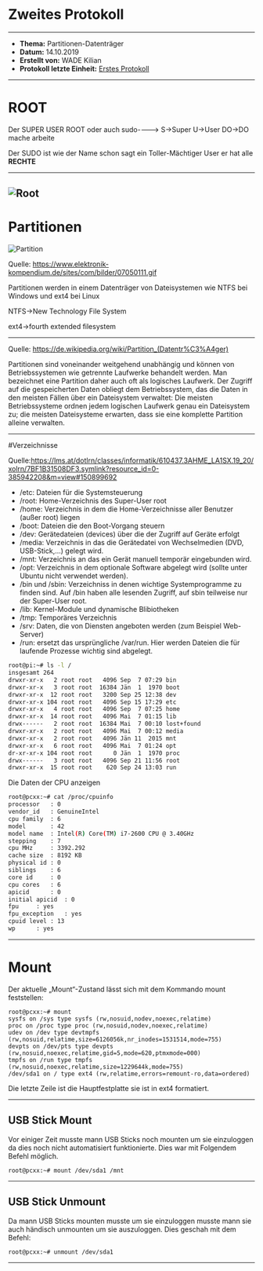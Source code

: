 # Zweites Protokoll
--------------------------------------------------------------------------------------------------------------------------
* **Thema:** Partitionen-Datenträger
* **Datum:** 14.10.2019
* **Erstellt von:** WADE Kilian
* **Protokoll letzte Einheit:** [Erstes Protokoll](https://github.com/HTLMechatronics/m17-3ahme-la1-sx/blob/wadkim17/wadkim17/protokolle/2019-09-30_wadkim17.md)
-----------------------------------------------------------------------------------------------------------------------------
# ROOT

Der SUPER USER ROOT oder auch sudo----> S->Super U->User DO->DO mache arbeite

Der SUDO ist wie der Name schon sagt ein Toller-Mächtiger User er hat alle **RECHTE**

-------------------------------------------------------------------------------------------------------------------
![Root](https://i1.wp.com/www.linuxstall.com/wp-content/uploads/2012/01/sudo_power_1.jpg?fit=360%2C299)
------------------------------------------------------------------------------------------------------------------------------
# Partitionen

![Partition](https://www.elektronik-kompendium.de/sites/com/bilder/07050111.gif)

Quelle: https://www.elektronik-kompendium.de/sites/com/bilder/07050111.gif

Partitionen werden in einem Datenträger von Dateisystemen wie NTFS bei Windows und ext4 bei Linux

NTFS->New Technology File System   

ext4->fourth extended filesystem

-------------------------------------------------------------------------------------------------------------------------------------------
Quelle: https://de.wikipedia.org/wiki/Partition_(Datentr%C3%A4ger)

Partitionen sind voneinander weitgehend unabhängig und können von Betriebssystemen wie getrennte Laufwerke behandelt werden. Man bezeichnet eine Partition daher auch oft als logisches Laufwerk. Der Zugriff auf die gespeicherten Daten obliegt dem Betriebssystem, das die Daten in den meisten Fällen über ein Dateisystem verwaltet: Die meisten Betriebssysteme ordnen jedem logischen Laufwerk genau ein Dateisystem zu; die meisten Dateisysteme erwarten, dass sie eine komplette Partition alleine verwalten. 

---------------------------------------------------------------------------------------------------------------------
#Verzeichnisse

Quelle:https://lms.at/dotlrn/classes/informatik/610437.3AHME_LA1SX.19_20/xolrn/7BF1B31508DF3.symlink?resource_id=0-385942208&m=view#150899692
* /etc: Dateien für die Systemsteuerung
* /root: Home-Verzeichnis des Super-User root
* /home: Verzeichnis in dem die Home-Verzeichnisse aller Benutzer (außer root) liegen
* /boot: Dateien die den Boot-Vorgang steuern
* /dev: Gerätedateien (devices) über die der Zugriff auf Geräte erfolgt
* /media: Verzeichnis in das die Gerätedatei von Wechselmedien (DVD, USB-Stick,...) gelegt wird.
* /mnt: Verzeichnis an das ein Gerät manuell temporär eingebunden wird.
* /opt: Verzeichnis in dem optionale Software abgelegt wird (sollte unter Ubuntu nicht verwendet werden).
* /bin und /sbin: Verzeichniss in denen wichtige Systemprogramme zu finden sind. Auf /bin haben alle lesenden Zugriff, auf sbin teilweise nur der Super-User root.
* /lib: Kernel-Module und dynamische Blibiotheken
* /tmp: Temporäres Verzeichnis
* /srv: Daten, die von Diensten angeboten werden (zum Beispiel Web-Server)
* /run: ersetzt das ursprüngliche /var/run. Hier werden Dateien die für laufende Prozesse wichtig sind abgelegt.

```bash
root@pi:~# ls -l /
insgesamt 264
drwxr-xr-x   2 root root   4096 Sep  7 07:29 bin
drwxr-xr-x   3 root root  16384 Jän  1  1970 boot
drwxr-xr-x  12 root root   3200 Sep 25 12:38 dev
drwxr-xr-x 104 root root   4096 Sep 15 17:29 etc
drwxr-xr-x   4 root root   4096 Sep  7 07:25 home
drwxr-xr-x  14 root root   4096 Mai  7 01:15 lib
drwx------   2 root root  16384 Mai  7 00:10 lost+found
drwxr-xr-x   2 root root   4096 Mai  7 00:12 media
drwxr-xr-x   2 root root   4096 Jän 11  2015 mnt
drwxr-xr-x   6 root root   4096 Mai  7 01:24 opt
dr-xr-xr-x 104 root root      0 Jän  1  1970 proc
drwx------   3 root root   4096 Sep 21 11:56 root
drwxr-xr-x  15 root root    620 Sep 24 13:03 run
````
Die Daten der CPU anzeigen
```bash
root@pcxx:~# cat /proc/cpuinfo
processor	: 0
vendor_id	: GenuineIntel
cpu family	: 6
model		: 42
model name	: Intel(R) Core(TM) i7-2600 CPU @ 3.40GHz
stepping	: 7
cpu MHz		: 3392.292
cache size	: 8192 KB
physical id	: 0
siblings	: 6
core id		: 0
cpu cores	: 6
apicid		: 0
initial apicid	: 0
fpu		: yes
fpu_exception	: yes
cpuid level	: 13
wp		: yes
```
---------------------------------------------------------------------------------------------------------------------------------
# Mount
Der aktuelle „Mount“-Zustand lässt sich mit dem Kommando mount feststellen:

```
root@pcxx:~# mount
sysfs on /sys type sysfs (rw,nosuid,nodev,noexec,relatime)
proc on /proc type proc (rw,nosuid,nodev,noexec,relatime)
udev on /dev type devtmpfs (rw,nosuid,relatime,size=6126056k,nr_inodes=1531514,mode=755)
devpts on /dev/pts type devpts (rw,nosuid,noexec,relatime,gid=5,mode=620,ptmxmode=000)
tmpfs on /run type tmpfs (rw,nosuid,noexec,relatime,size=1229644k,mode=755)
/dev/sda1 on / type ext4 (rw,relatime,errors=remount-ro,data=ordered)
```

Die letzte Zeile ist die Hauptfestplatte sie ist in ext4 formatiert.

--------------------------------------------------------------------------------------------
## USB Stick Mount
Vor einiger Zeit musste mann USB Sticks noch mounten um sie einzuloggen da dies noch nicht automatisiert funktionierte.
Dies war mit Folgendem Befehl möglich.

```
root@pcxx:~# mount /dev/sda1 /mnt
```
------------------------------------------------------------------------------------------------------------------------------
## USB Stick Unmount
Da mann USB Sticks mounten musste um sie einzuloggen musste mann sie auch händisch unmounten um sie auszuloggen.
Dies geschah mit dem Befehl:

```
root@pcxx:~# unmount /dev/sda1 
```
----------------------------------------------------------------------------------------------------------------









